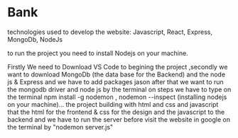 # Bank 
technologies used to develop the website: Javascript, React, Express, MongoDb, NodeJs

to run the project you need to install Nodejs on your machine.



Firstly We need to Download VS Code to begining the project ,secondly we want to download MongoDb (the data base for the Backend) and the node js & Express 
and we have to add packages jason after that we want to run the mongodb driver and node js by the terminal on steps we have to type on the terminal 
npm install -g nodemon , nodemon --inspect (installing nodejs on your machine)...
the project building with html and css  and javascript that the html for the frontend & css for the design and the javascript to the backend 
and we have to run the server before visit the website in google on the terminal by "nodemon server.js"


